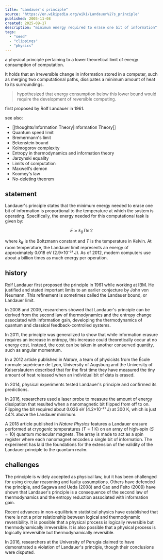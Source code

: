 ```yaml
---
title: "Landauer's principle"
source: "https://en.wikipedia.org/wiki/Landauer%27s_principle"
published: 2005-11-08
created: 2025-09-17
description: "minimum energy required to erase one bit of information"
tags:
  - "seed"
  - "clippings"
  - "physics"
---
```


a physical principle pertaining to a lower theoretical limit of energy consumption of computation.

It holds that an irreversible change in information stored in a computer, such as merging two computational paths, dissipates a minimum amount of heat to its surroundings.

> hypothesized that energy consumption below this lower bound would require the development of reversible computing.

first proposed by Rolf Landauer in 1961.

see also:

- [[thoughts/Information Theory|Information Theory]]
- Quantum speed limit
- Bremermann's limit
- Bekenstein bound
- Kolmogorov complexity
- Entropy in thermodynamics and information theory
- Jarzynski equality
- Limits of computation
- Maxwell's demon
- Koomey's law
- No-deleting theorem

## statement

Landauer's principle states that the minimum energy needed to erase one bit of information is proportional to the temperature at which the system is operating. Specifically, the energy needed for this computational task is given by:

$$E \geq k_B T \ln 2$$

where $k_B$ is the Boltzmann constant and $T$ is the temperature in Kelvin. At room temperature, the Landauer limit represents an energy of approximately 0.018 eV (2.9×10⁻²¹ J). As of 2012, modern computers use about a billion times as much energy per operation.

## history

Rolf Landauer first proposed the principle in 1961 while working at IBM. He justified and stated important limits to an earlier conjecture by John von Neumann. This refinement is sometimes called the Landauer bound, or Landauer limit.

In 2008 and 2009, researchers showed that Landauer's principle can be derived from the second law of thermodynamics and the entropy change associated with information gain, developing the thermodynamics of quantum and classical feedback-controlled systems.

In 2011, the principle was generalized to show that while information erasure requires an increase in entropy, this increase could theoretically occur at no energy cost. Instead, the cost can be taken in another conserved quantity, such as angular momentum.

In a 2012 article published in _Nature_, a team of physicists from the École normale supérieure de Lyon, University of Augsburg and the University of Kaiserslautern described that for the first time they have measured the tiny amount of heat released when an individual bit of data is erased.

In 2014, physical experiments tested Landauer's principle and confirmed its predictions.

In 2016, researchers used a laser probe to measure the amount of energy dissipation that resulted when a nanomagnetic bit flipped from off to on. Flipping the bit required about 0.026 eV (4.2×10⁻²¹ J) at 300 K, which is just 44% above the Landauer minimum.

A 2018 article published in _Nature Physics_ features a Landauer erasure performed at cryogenic temperatures ($T = 1$ K) on an array of high-spin ($S = 10$) quantum molecular magnets. The array is made to act as a spin register where each nanomagnet encodes a single bit of information. The experiment has laid the foundations for the extension of the validity of the Landauer principle to the quantum realm.

## challenges

The principle is widely accepted as physical law, but it has been challenged for using circular reasoning and faulty assumptions. Others have defended the principle, and Sagawa and Ueda (2008) and Cao and Feito (2009) have shown that Landauer's principle is a consequence of the second law of thermodynamics and the entropy reduction associated with information gain.

Recent advances in non-equilibrium statistical physics have established that there is not a prior relationship between logical and thermodynamic reversibility. It is possible that a physical process is logically reversible but thermodynamically irreversible. It is also possible that a physical process is logically irreversible but thermodynamically reversible.

In 2016, researchers at the University of Perugia claimed to have demonstrated a violation of Landauer's principle, though their conclusions were disputed.
